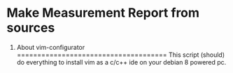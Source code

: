 Make Measurement Report from sources
=====================================

1. About vim-configurator 
=====================================
This script (should) do everything to install vim as a c/c++ ide on your debian 8 powered pc.
